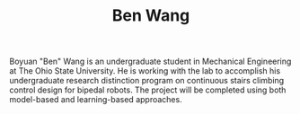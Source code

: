 ﻿---
# Display name
title: Ben Wang

# Full Name (for SEO)
first_name: Boyuan
last_name: Wang

# Is this the primary user of the site?
superuser: false

# Role/position
role: Undergraduate Research Assistant

# Organizations/Affiliations
organizations:
  - name: The Ohio State University

# Short bio (displayed in user profile at end of posts)
bio: I am an undergraduate student in Mechanical Engineering at The Ohio State University.

interests:
  - Bipedal Locomotion
  - Control and Learning

education:
  courses:
    - course: BSc in Mechanical Engineering
      institution: The Ohio State University
      year: 2024 (expected)

# Social/Academic Networking
# For available icons, see: https://wowchemy.com/docs/getting-started/page-builder/#icons
#   For an email link, use "fas" icon pack, "envelope" icon, and a link in the
#   form "mailto:your-email@example.com" or "#contact" for contact widget.
social:
  - icon: envelope
    icon_pack: fas
    link: 'mailto:wang.12526@buckeyemail.osu.edu'
# Link to a PDF of your resume/CV from the About widget.
# To enable, copy your resume/CV to `static/files/cv.pdf` and uncomment the lines below.
# - icon: cv
#   icon_pack: ai
#   link: files/cv.pdf

# Enter email to display Gravatar (if Gravatar enabled in Config)
email: 'wang.12526@buckeyemail.osu.edu'

# Highlight the author in author lists? (true/false)
highlight_name: false

# Organizational groups that you belong to (for People widget)
#   Set this to `[]` or comment out if you are not using People widget.
user_groups:
  - Undergraduate Students
---

Boyuan "Ben" Wang is an undergraduate student in Mechanical Engineering at The Ohio State University. He is working with the lab to accomplish his undergraduate research distinction program on continuous stairs climbing control design for bipedal robots. The project will be completed using both model-based and learning-based approaches.


